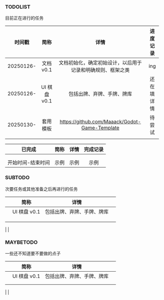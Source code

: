 ### TODOLIST

目前正在进行的任务

|  时间戳   |     简称     |                            详情                            |  进度记录  |
| :-------: | :----------: | :--------------------------------------------------------: | :--------: |
| 20250126- |  文档 v0.1   | 文档初始化，确定初始设计，以后用于记录和明确规则、框架之类 |    ing     |
| 20250126- | UI 棋盘 v0.1 |                 包括出牌、弃牌、手牌、牌库                 | 还在填详情 |
| 20250130- |   套用模板   |       https://github.com/Maaack/Godot-Game-Template        |   待尝试   |
|           |              |                                                            |            |

|    **已完成**     | 简称 | **详情** | 完成记录 |
| :---------------: | :--: | :------: | :------: |
|                   |      |          |          |
|                   |      |          |          |
| 开始时间-结束时间 | 示例 |   示例   |   示例   |





### SUBTODO

次要任务或其他准备之后再进行的任务

|      |     简称     |            详情            |      |
| :--: | :----------: | :------------------------: | :--: |
|      | UI 棋盘 v0.1 | 包括出牌、弃牌、手牌、牌库 |      |
|      |              |                            |      |
|      |              |                            |      |
|      |              |                            |      |

|
|





### MAYBETODO

一些还不知道要不要做的点子

|      |     简称     |            详情            |      |
| :--: | :----------: | :------------------------: | :--: |
|      | UI 棋盘 v0.1 | 包括出牌、弃牌、手牌、牌库 |      |
|      |              |                            |      |
|      |              |                            |      |

|
|
